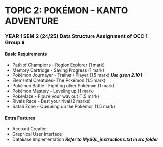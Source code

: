 # TOPIC 2: POKÉMON – KANTO ADVENTURE
### YEAR 1 SEM 2 (24/25) Data Structure Assignment of OCC 1 Group 6
#### Basic Requirements
* Path of Champions - Region Explorer (1 mark)
* Memory Cartridge - Saving Progress (1 mark)
* Pokémon Journeyer - Trainer / Player (1.5 mark) ***Use gson 2.10.1***
* Elemental Creatures- The Pokémon (1.5 mark)
* Pokémon Battle - Fighting other Pokémon (1 mark)
* Pokémon Mastery - Leveling up (1 mark)
* PokéMaze - Figure your way out (1.5 mark)
* Rival’s Race - Beat your rival (2 marks)
* Safari Zone - Queueing up the Pokémon (1.5 mark)

  
#### Extra Features
* Account Creation
* Graphical User Interface
* Database Implementation ***Refer to MySQL_instructions.txt in src folder***
